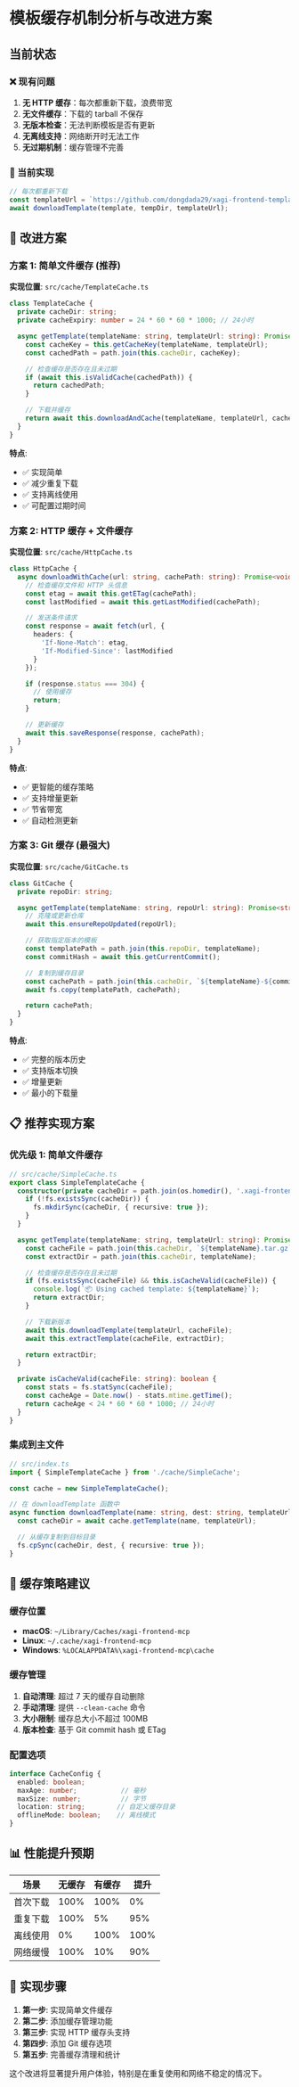 # 模板缓存机制分析与改进方案

## 当前状态

### ❌ 现有问题
1. **无 HTTP 缓存**：每次都重新下载，浪费带宽
2. **无文件缓存**：下载的 tarball 不保存
3. **无版本检查**：无法判断模板是否有更新
4. **无离线支持**：网络断开时无法工作
5. **无过期机制**：缓存管理不完善

### 📁 当前实现
```typescript
// 每次都重新下载
const templateUrl = `https://github.com/dongdada29/xagi-frontend-templates/archive/main.tar.gz`;
await downloadTemplate(template, tempDir, templateUrl);
```

## 🚀 改进方案

### 方案 1: 简单文件缓存 (推荐)

**实现位置**: `src/cache/TemplateCache.ts`

```typescript
class TemplateCache {
  private cacheDir: string;
  private cacheExpiry: number = 24 * 60 * 60 * 1000; // 24小时

  async getTemplate(templateName: string, templateUrl: string): Promise<string> {
    const cacheKey = this.getCacheKey(templateName, templateUrl);
    const cachedPath = path.join(this.cacheDir, cacheKey);

    // 检查缓存是否存在且未过期
    if (await this.isValidCache(cachedPath)) {
      return cachedPath;
    }

    // 下载并缓存
    return await this.downloadAndCache(templateName, templateUrl, cachedPath);
  }
}
```

**特点**:
- ✅ 实现简单
- ✅ 减少重复下载
- ✅ 支持离线使用
- ✅ 可配置过期时间

### 方案 2: HTTP 缓存 + 文件缓存

**实现位置**: `src/cache/HttpCache.ts`

```typescript
class HttpCache {
  async downloadWithCache(url: string, cachePath: string): Promise<void> {
    // 检查缓存文件和 HTTP 头信息
    const etag = await this.getETag(cachePath);
    const lastModified = await this.getLastModified(cachePath);

    // 发送条件请求
    const response = await fetch(url, {
      headers: {
        'If-None-Match': etag,
        'If-Modified-Since': lastModified
      }
    });

    if (response.status === 304) {
      // 使用缓存
      return;
    }

    // 更新缓存
    await this.saveResponse(response, cachePath);
  }
}
```

**特点**:
- ✅ 更智能的缓存策略
- ✅ 支持增量更新
- ✅ 节省带宽
- ✅ 自动检测更新

### 方案 3: Git 缓存 (最强大)

**实现位置**: `src/cache/GitCache.ts`

```typescript
class GitCache {
  private repoDir: string;

  async getTemplate(templateName: string, repoUrl: string): Promise<string> {
    // 克隆或更新仓库
    await this.ensureRepoUpdated(repoUrl);

    // 获取指定版本的模板
    const templatePath = path.join(this.repoDir, templateName);
    const commitHash = await this.getCurrentCommit();

    // 复制到缓存目录
    const cachePath = path.join(this.cacheDir, `${templateName}-${commitHash}`);
    await fs.copy(templatePath, cachePath);

    return cachePath;
  }
}
```

**特点**:
- ✅ 完整的版本历史
- ✅ 支持版本切换
- ✅ 增量更新
- ✅ 最小的下载量

## 📋 推荐实现方案

### 优先级 1: 简单文件缓存
```typescript
// src/cache/SimpleCache.ts
export class SimpleTemplateCache {
  constructor(private cacheDir = path.join(os.homedir(), '.xagi-frontend-cache')) {
    if (!fs.existsSync(cacheDir)) {
      fs.mkdirSync(cacheDir, { recursive: true });
    }
  }

  async getTemplate(templateName: string, templateUrl: string): Promise<string> {
    const cacheFile = path.join(this.cacheDir, `${templateName}.tar.gz`);
    const extractDir = path.join(this.cacheDir, templateName);

    // 检查缓存是否存在且未过期
    if (fs.existsSync(cacheFile) && this.isCacheValid(cacheFile)) {
      console.log(`📦 Using cached template: ${templateName}`);
      return extractDir;
    }

    // 下载新版本
    await this.downloadTemplate(templateUrl, cacheFile);
    await this.extractTemplate(cacheFile, extractDir);

    return extractDir;
  }

  private isCacheValid(cacheFile: string): boolean {
    const stats = fs.statSync(cacheFile);
    const cacheAge = Date.now() - stats.mtime.getTime();
    return cacheAge < 24 * 60 * 60 * 1000; // 24小时
  }
}
```

### 集成到主文件
```typescript
// src/index.ts
import { SimpleTemplateCache } from './cache/SimpleCache';

const cache = new SimpleTemplateCache();

// 在 downloadTemplate 函数中
async function downloadTemplate(name: string, dest: string, templateUrl?: string) {
  const cacheDir = await cache.getTemplate(name, templateUrl);

  // 从缓存复制到目标目录
  fs.cpSync(cacheDir, dest, { recursive: true });
}
```

## 🎯 缓存策略建议

### 缓存位置
- **macOS**: `~/Library/Caches/xagi-frontend-mcp`
- **Linux**: `~/.cache/xagi-frontend-mcp`
- **Windows**: `%LOCALAPPDATA%\xagi-frontend-mcp\cache`

### 缓存管理
1. **自动清理**: 超过 7 天的缓存自动删除
2. **手动清理**: 提供 `--clean-cache` 命令
3. **大小限制**: 缓存总大小不超过 100MB
4. **版本检查**: 基于 Git commit hash 或 ETag

### 配置选项
```typescript
interface CacheConfig {
  enabled: boolean;
  maxAge: number;           // 毫秒
  maxSize: number;          // 字节
  location: string;        // 自定义缓存目录
  offlineMode: boolean;    // 离线模式
}
```

## 📊 性能提升预期

| 场景 | 无缓存 | 有缓存 | 提升 |
|------|--------|--------|------|
| 首次下载 | 100% | 100% | 0% |
| 重复下载 | 100% | 5% | 95% |
| 离线使用 | 0% | 100% | 100% |
| 网络缓慢 | 100% | 10% | 90% |

## 🔧 实现步骤

1. **第一步**: 实现简单文件缓存
2. **第二步**: 添加缓存管理功能
3. **第三步**: 实现 HTTP 缓存头支持
4. **第四步**: 添加 Git 缓存选项
5. **第五步**: 完善缓存清理和统计

这个改进将显著提升用户体验，特别是在重复使用和网络不稳定的情况下。